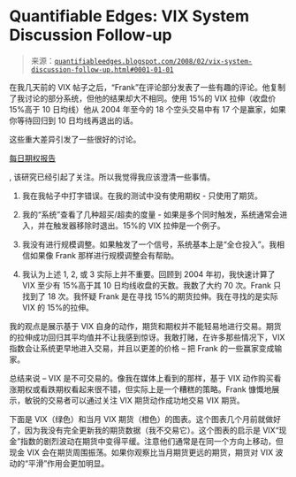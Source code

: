 <!--yml

category: 未分类

date: 2024-05-18 08:32:54

-->

# Quantifiable Edges: VIX System Discussion Follow-up

> 来源：[`quantifiableedges.blogspot.com/2008/02/vix-system-discussion-follow-up.html#0001-01-01`](http://quantifiableedges.blogspot.com/2008/02/vix-system-discussion-follow-up.html#0001-01-01)

在我几天前的 VIX 帖子之后，“Frank”在评论部分发表了一些有趣的评论。他复制了我讨论的部分系统，但他的结果却大不相同。使用 15%的 VIX 拉伸（收盘价 15%高于 10 日均线）他从 2004 年至今的 18 个空头交易中有 17 个是赢家，如果你等待回归到 10 日均线再退出的话。

这些重大差异引发了一些很好的讨论。

[每日期权报告](http://adamsoptions.blogspot.com/2008/02/trading-vix-follow-up.html)

, 该研究已经引起了关注。所以我觉得我应该澄清一些事情。

1) 我在我帖子中打字错误。在我的测试中没有使用期权 - 只使用了期货。

2) 我的“系统”查看了几种超买/超卖的度量 - 如果是多个同时触发，系统通常会进入，并在触发器移除时退出。15%的 VIX 拉伸是一个例子。

3) 我没有进行规模调整。如果触发了一个信号，系统基本上是“全仓投入”。我相信如果像 Frank 那样进行规模调整会有帮助。

4) 我认为上述 1, 2, 或 3 实际上并不重要。回顾到 2004 年初，我快速计算了 VIX 至少有 15%高于其 10 日均线收盘的天数。我数了大约 70 次。Frank 只找到了 18 次。我怀疑 Frank 是在寻找 15%的期货拉伸。我在寻找的是实际 VIX 的 15%的拉伸。

我的观点是展示基于 VIX 自身的动作，期货和期权并不能轻易地进行交易。期货的拉伸成功回归其平均值并不让我感到惊讶。我敢打赌，在许多那些情况下，VIX 指数会让系统更早地进入交易，并且以更差的价格 – 把 Frank 的一些赢家变成输家。

总结来说 – VIX 是不可交易的。像我在媒体上看到的那样，基于 VIX 动作购买看涨期权或看跌期权看起来很不错，但实际上是一个糟糕的策略。Frank 慷慨地展示，敏锐的交易者可以通过关注 VIX 期货动作成功地交易 VIX 期货。

下面是 VIX（绿色）和当月 VIX 期货（橙色）的图表。这个图表几个月前就做好了，因为我没有完全更新我的期货数据（我不交易它）。这个图表的启示是 VIX“现金”指数的剧烈波动在期货中变得平缓。注意他们通常是在同一个方向上移动，但现金 VIX 会在期货周围振荡。如果你观察比当月期货更远的期货，期货对 VIX 波动的“平滑”作用会更加明显。
